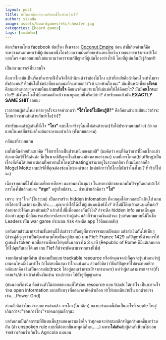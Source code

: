 ```yaml
---
layout: post
title: ทำไมเราต้องเล่นเกมกับคนขี้โกงด้วย(ว่ะ)?
author: sisada
image: assets/boardgames/etc/cheater.jpg
categories: [board games]
tags: [กบเล่าเรื่อง]
---
```

ต้องเริ่มจากโพส facebook ต้นเรื่อง ที่เพจของ [Coconut Empire](https://www.facebook.com/coconutempiregame/?hc_ref=PAGES_TIMELINE&fref=nf) ก่อน ถ้าขี้เกียจอ่านก็คือระหว่างเล่นเกมพบว่ามีผู้เล่นคนหนึ่งโกงด้วยความผิดเทียบเท่าแอบเก็บเงินจากธนาคารเข้ากระเป๋าไม่บอกใคร คนออกแบบก็เลยมาถามว่าควรจะแก้ปัญหาที่ผู้เล่นโกงอย่างไรดี โดยที่ผู้เล่นอื่นยังรู้สึกแฟร์

เป็นสถานการณ์ที่น่าสนใจ

คือการโกงมันเป็นเรื่องที่ควรจะฝั่งในจิตใต้สำนึกแล้วว่าต้องไม่โกง แล้วที่สงสัยคือถ้ามีคนโกงทำไมเรายังต้องทน? คือมันไม่ใช่หน้าที่ของเกมนะที่จะมาบอกว่า"เห้ นายห้ามโกงนะ" มันเป็นหน้าที่ของ**สังคม** คือผมอ่านหลายๆความเห็นแล้ว**ละเหี่ยใจ** คือแนวคิดพยายามให้เล่นต่อให้ได้คืออะไร? มันมี**คนโกง**นะเว้ย!!! เมิงโดนโกงไพ่ป๊อกหมดตัวแล้วจะมาพูดแบบนี้หรือปล่าว? สำหรับผมแล้วมัน **EXACTLY SAME SHIT** เลยนะ

เวลาสอนผู้เล่นใหม่ หลายๆครั้งจะเจอคำถามว่า **"งี้ถ้าโกงก็ไม่มีคนรู้สิ?"** คือก็ค่อนข้างสงสัยนะว่าถ้าจะโกงแล้วจะมาเล่นด้วยกันทำไม(ว่ะ)?


สำหรับผมแล้วผู้เล่นที่ตั้งใจ **"โกง"** แบบโกงจริงๆนี้ผมไม่เล่นด้วยนะ(จับได้ประจานแถมด้วย) ถ้าเจอแบบในเคสที่แชร์มาก็คงล้มกระดานแล้วเลิก (ทั้งเกมและคน)

กลับมาที่ระบบเกม

ผมไม่เห็นด้วยกับแนวคิด "ให้การโกงเป็นส่วนหนึ่งของเกมสิ" (ผมคิดว่า คนที่คิดว่าการที่มีคนโกงแล้วต้องมาคิดวิธีให้เล่นต่อ นี้เป็นพวกมีปัญหาในเชิงแนวคิดหลายอย่างนะ) เกมที่การโกหก(bluffing)เป็นเรื่องที่เห็นได้บ่อย แต่เกมที่พยายามให้โกง(cheating)เข้ามาอยู่ในระบบกติกา ที่ผมนึกออกคือ Mogel Motte เกมปาร์ตี้ที่คุณต้องซ่อนไพ่ของตัวเอง (แต่กติกาว่าให้โกงนี้นับว่าโกงไหม? ที่จริงก็ไม่นะ)

เนื่องจากเกมนี้ไม่ใช่เกมเพื่อการศึกษา ผมขอมองในมุมว่า ในกรอบกติกาของเกมในปัจจุบันยกมาถ้าใส่การโกงไปแล้วเกมจะ **"สนุก"** อยู่หรือปล่าว..... ส่วนตัวแล้วคิดว่า **"ไม่"**

เพราะ การ"โกง"(ในระบบ) เป็นการสร้าง hidden infomation ที่ควบคุมได้ยากและมั่วเกินไป แถมทำได้ยากในแง่ความเป็นจริง......คุณจะส่งใต้โต๊ะให้ผู้เล่นคนนึงยังไง? ถ้าไม่มีโต๊ะแล้วเล่นบนพื้นล่ะ? ถ้าอยากส่งให้คนตรงข้ามล่ะ? แล้วส่งไปนี้เพื่อตกลงกันยังไง? ถ้าจะดีล hidden info ขนาดนั้นคุณต้องทำ app มือถือมารองรับการดีลระหว่างผู้เล่น แล้วก็จำนวนเงินแล้วนะ (บอร์ดเกมแบบนี้มีในชื่อ Leaders เป็น war game ประมาณ risk ต้องติด app ไว้ดีลแบบลับ)

บอร์ดเกมส่วนมากจะข้ามขั้นตอนนี้ไปแล้วรวบรัดอยู่ที่การเจรจาแบบเปิดเผย แล้วส่งเงินกันให้เห็นๆ (ส่วนคู่สัญญาจำเป็นต้องทำตามไหมขึ้นอยู่กับเกม) เกม Fief: France 1429 แก้ปัญหานี้ด้วยการให้ผู้เล่นทิ้ง token นกสื่อสารเพื่อขอไปคุยกันนอกวงได้ 3 นาที (Republic of Rome ก็มีแต่เกมบอกให้ไปคุยกันเองได้เลย เกม Fief ก็น่าจะพัฒนามาจากตรงนี้มั้ง)

จากกติกาล่าสุดที่อ่าน ตัวเกมเป็นแบบ trackable resource หรือถ้าคุณจดล่ะก็คุณจะรู้แน่นอนว่าผู้เล่นคนไหนมีเงินเท่าไร ถ้าไม่ตรงนี้แสดงว่าโกงแน่นอน ส่วนตัวคิดว่าวิธีแก้ปัญหาที่ไม่กระทบกติกาหลักมากคือ เงินเป็นความลับ(track ได้อยู่ตอนเข้ากระเป๋าจากธนาคาร) แต่ว่าผู้เล่นสามารถเจรจา(ทั้งทางแจ้ง/ลับ) แล้วส่งยืนเงินผ่าน ซอง/กล่อง ไปยังคู่สัญญาแทน

(บ่นนอกเรื่องนิด คือส่วนตัวไม่ค่อยชอบเกมที่ให้ซ่อน resource แบบ track ได้เท่าไร เป็นการจงใจซ่อน open information แบบเทียมๆ เพื่อลดเวลาคิดตัวเลือก ทำให้เกมเดินง่ายขึ้น ยกตัวอย่างเช่น....Power Grid)

ส่วนตัวคิดว่าในแง่ระบบการเล่นแล้ว การโกง(ในกติกา) ของบอร์ดเกมนี้มันเป็นอะไรที่ scale ใหญ่เกินกว่าจะ"ซ่อนการโกง"จากคนกลุ่มเล็กๆนะ

บอร์ดเกมเป็นกิจกรรมที่ยืนบนพื้นฐานของความเชื่อใจ ว่าทุกคนจะทำตามกติกาที่ถูกกำหนดขึ้นมาร่วมกัน (ถ้า unspoken rule แบบนี้ต้องยกขึ้นมาพูดนี่ก็นะ......) ผมจะ**ไม่เล่น**กับผู้เล่นที่เนียนไม่ยอมจ่ายข้าว/ล้อมรั้วเกินใน Agricola แน่นอน